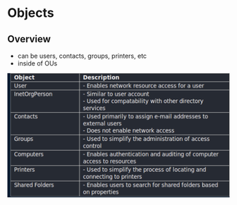 # Objects

## Overview

* can be users, contacts, groups, printers, etc
* inside of OUs

![](../.gitbook/assets/untitled%20%283%29.png)

